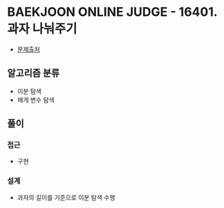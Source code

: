 # BAEKJOON ONLINE JUDGE - 16401. 과자 나눠주기

- [문제출처](https://www.acmicpc.net/problem/16401 '16401. 과자 나눠주기')

## 알고리즘 분류

- 이분 탐색
- 매개 변수 탐색

## 풀이

### 접근

- 구현

### 설계

- 과자의 길이를 기준으로 이분 탐색 수행
